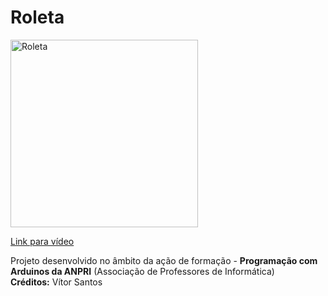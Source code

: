 # Roleta

<a href="https://youtu.be/ipeRTbNe8-w">
<img width="300" src="https://img.youtube.com/vi/ipeRTbNe8-w/0.jpg" alt="Roleta"/>
  <p>Link para vídeo</p>
</a>
<p>
  Projeto desenvolvido no âmbito da ação de formação - <b>Programação com Arduinos da ANPRI</b> (Associação de Professores de Informática)<br>
  <b>Créditos:</b> Vítor Santos
</p>

